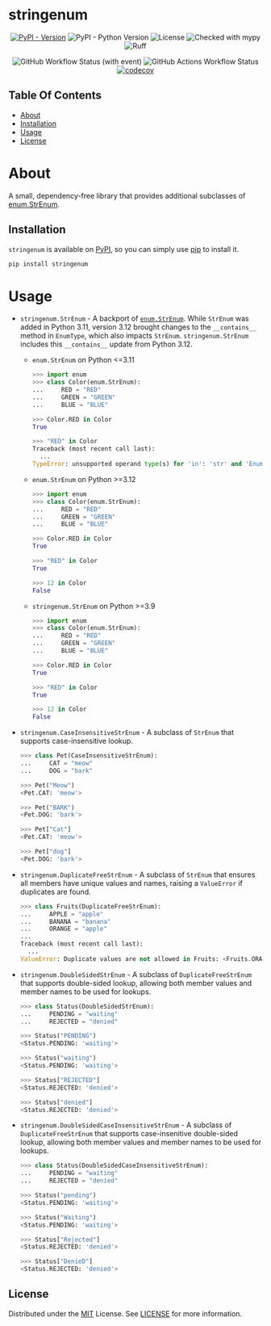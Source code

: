 # stringenum

<div align="center">

[![PyPI - Version](https://img.shields.io/pypi/v/stringenum?link=https%3A%2F%2Fpypi.org%2Fproject%2Fstringenum%2F)](https://pypi.org/project/stringenum/)
![PyPI - Python Version](https://img.shields.io/pypi/pyversions/stringenum)
![License](https://img.shields.io/github/license/Ravencentric/stringenum)
![Checked with mypy](https://www.mypy-lang.org/static/mypy_badge.svg)
![Ruff](https://img.shields.io/endpoint?url=https://raw.githubusercontent.com/astral-sh/ruff/main/assets/badge/v2.json)

![GitHub Workflow Status (with event)](https://img.shields.io/github/actions/workflow/status/Ravencentric/stringenum/release.yml)
![GitHub Actions Workflow Status](https://img.shields.io/github/actions/workflow/status/ravencentric/stringenum/tests.yml?label=tests)
[![codecov](https://codecov.io/gh/Ravencentric/stringenum/graph/badge.svg?token=812Q3UZG7O)](https://codecov.io/gh/Ravencentric/stringenum)

</div>

## Table Of Contents

* [About](#about)
* [Installation](#installation)
* [Usage](#usage)
* [License](#license)

# About

A small, dependency-free library that provides additional subclasses of [enum.StrEnum](https://docs.python.org/3/library/enum.html#enum.StrEnum).

## Installation

`stringenum` is available on [PyPI](https://pypi.org/project/stringenum/), so you can simply use [pip](https://github.com/pypa/pip) to install it.

```sh
pip install stringenum
```

# Usage

- `stringenum.StrEnum` - A backport of [`enum.StrEnum`](https://docs.python.org/3/library/enum.html#enum.StrEnum). While `StrEnum` was added in Python 3.11, version 3.12 brought changes to the `__contains__` method in `EnumType`, which also impacts `StrEnum`. `stringenum.StrEnum` includes this `__contains__` update from Python 3.12.

  - `enum.StrEnum` on Python <=3.11
    ```py
    >>> import enum
    >>> class Color(enum.StrEnum):
    ...     RED = "RED"
    ...     GREEN = "GREEN"
    ...     BLUE = "BLUE"

    >>> Color.RED in Color
    True

    >>> "RED" in Color
    Traceback (most recent call last):
      ...
    TypeError: unsupported operand type(s) for 'in': 'str' and 'EnumType'
    ```

  - `enum.StrEnum` on Python >=3.12
    ```py
    >>> import enum
    >>> class Color(enum.StrEnum):
    ...     RED = "RED"
    ...     GREEN = "GREEN"
    ...     BLUE = "BLUE"

    >>> Color.RED in Color
    True

    >>> "RED" in Color
    True

    >>> 12 in Color
    False
    ```

  - `stringenum.StrEnum` on Python >=3.9
    ```py
    >>> import enum
    >>> class Color(enum.StrEnum):
    ...     RED = "RED"
    ...     GREEN = "GREEN"
    ...     BLUE = "BLUE"

    >>> Color.RED in Color
    True

    >>> "RED" in Color
    True

    >>> 12 in Color
    False
    ```

- `stringenum.CaseInsensitiveStrEnum` - A subclass of `StrEnum` that supports case-insensitive lookup.

    ```py
    >>> class Pet(CaseInsensitiveStrEnum):
    ...     CAT = "meow"
    ...     DOG = "bark"

    >>> Pet("Meow")
    <Pet.CAT: 'meow'>

    >>> Pet("BARK")     
    <Pet.DOG: 'bark'>

    >>> Pet["Cat"]
    <Pet.CAT: 'meow'>

    >>> Pet["dog"] 
    <Pet.DOG: 'bark'>
    ```

- `stringenum.DuplicateFreeStrEnum` - A subclass of `StrEnum` that ensures all members have unique values and names, raising a `ValueError` if duplicates are found.

    ```py
    >>> class Fruits(DuplicateFreeStrEnum):
    ...     APPLE = "apple"
    ...     BANANA = "banana"
    ...     ORANGE = "apple"
    ...
    Traceback (most recent call last):
      ...
    ValueError: Duplicate values are not allowed in Fruits: <Fruits.ORANGE: 'apple'>
    ```

- `stringenum.DoubleSidedStrEnum` - A subclass of `DuplicateFreeStrEnum` that supports double-sided lookup, allowing both member values and member names to be used for lookups.

    ```py
    >>> class Status(DoubleSidedStrEnum):
    ...     PENDING = "waiting"
    ...     REJECTED = "denied"

    >>> Status("PENDING")
    <Status.PENDING: 'waiting'>

    >>> Status("waiting")
    <Status.PENDING: 'waiting'>

    >>> Status["REJECTED"]
    <Status.REJECTED: 'denied'>

    >>> Status["denied"]
    <Status.REJECTED: 'denied'>
    ```

- `stringenum.DoubleSidedCaseInsensitiveStrEnum` - A subclass of `DuplicateFreeStrEnum` that supports case-insenitive double-sided lookup, allowing both member values and member names to be used for lookups.

    ```py
    >>> class Status(DoubleSidedCaseInsensitiveStrEnum):
    ...     PENDING = "waiting"
    ...     REJECTED = "denied"

    >>> Status("pending")
    <Status.PENDING: 'waiting'>

    >>> Status("Waiting")
    <Status.PENDING: 'waiting'>

    >>> Status["Rejected"]
    <Status.REJECTED: 'denied'>

    >>> Status["DenieD"]
    <Status.REJECTED: 'denied'>
    ```

## License

Distributed under the [MIT](https://choosealicense.com/licenses/mit/) License. See [LICENSE](https://github.com/Ravencentric/stringenum/blob/main/LICENSE) for more information.
